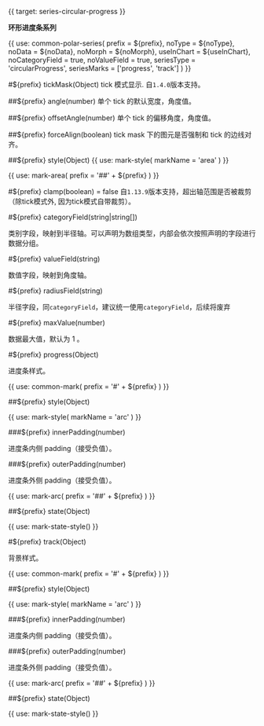 {{ target: series-circular-progress }}

<!-- ICircularProgressSeriesSpec -->

**环形进度条系列**

{{ use: common-polar-series(
  prefix = ${prefix},
  noType = ${noType},
  noData = ${noData},
  noMorph = ${noMorph},
  useInChart = ${useInChart},
  noCategoryField = true,
  noValueField = true,
  seriesType = 'circularProgress',
  seriesMarks = ['progress', 'track']
) }}

#${prefix} tickMask(Object)
tick 模式显示. 自`1.4.0`版本支持。

##${prefix} angle(number)
单个 tick 的默认宽度，角度值。

##${prefix} offsetAngle(number)
单个 tick 的偏移角度，角度值。

##${prefix} forceAlign(boolean)
tick mask 下的图元是否强制和 tick 的边线对齐。

##${prefix} style(Object)
{{ use: mark-style(
  markName = 'area'
) }}

{{ use: mark-area(
  prefix = '##' + ${prefix}
) }}

#${prefix} clamp(boolean) = false
自`1.13.9`版本支持，超出轴范围是否被裁剪（除tick模式外, 因为tick模式自带裁剪）。

#${prefix} categoryField(string|string[])

类别字段，映射到半径轴。可以声明为数组类型，内部会依次按照声明的字段进行数据分组。

#${prefix} valueField(string)

数值字段，映射到角度轴。

#${prefix} radiusField(string)

半径字段，同`categoryField`，建议统一使用`categoryField`，后续将废弃

#${prefix} maxValue(number)

数据最大值，默认为 1 。

#${prefix} progress(Object)

进度条样式。

{{ use: common-mark(
  prefix = '#' + ${prefix}
) }}

##${prefix} style(Object)

{{ use: mark-style(
  markName = 'arc'
) }}

###${prefix} innerPadding(number)

进度条内侧 padding（接受负值）。

###${prefix} outerPadding(number)

进度条外侧 padding（接受负值）。

{{ use: mark-arc(
  prefix = '##' + ${prefix}
) }}

##${prefix} state(Object)

{{ use: mark-state-style() }}

#${prefix} track(Object)

背景样式。

{{ use: common-mark(
  prefix = '#' + ${prefix}
) }}

##${prefix} style(Object)

{{ use: mark-style(
  markName = 'arc'
) }}

###${prefix} innerPadding(number)

进度条内侧 padding（接受负值）。

###${prefix} outerPadding(number)

进度条外侧 padding（接受负值）。

{{ use: mark-arc(
  prefix = '##' + ${prefix}
) }}

##${prefix} state(Object)

{{ use: mark-state-style() }}
